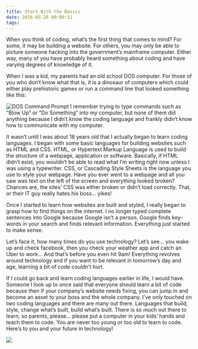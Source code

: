 ```yaml
---
title: Start With the Basics
date: 2016-03-26 00:00:31
tags:
---
```

When you think of coding, what’s the first thing that comes to mind? For some, it may be building a website. For others, you may only be able to picture someone hacking into the government’s mainframe computer. Either way, many of you have probably heard something about coding and have varying degrees of knowledge of it.

  When I was a kid, my parents had an old school DOS computer. For those of you who don’t know what that is, it is a dinosaur of computers which could either play prehistoric games or run a command line that looked something like this:

  ![DOS Command Prompt](http://blog.jaykanakiya.com/wp-content/uploads/2014/11/Ideal-setup-962x576.jpg)
  I remember trying to type commands such as “Blow Up” or “Do Something” into my computer, but none of them did anything because I didn’t know the coding language and frankly didn’t know how to communicate with my computer.

It wasn’t until I was about 18 years old that I actually began to learn coding languages. I began with some basic languages for building websites such as HTML and CSS. HTML, or Hypertext Markup Language is used to build the structure of a webpage, application or software. Basically, if HTML didn’t exist, you wouldn’t be able to read what I’m writing right now unless I was using a typewriter. CSS, or Cascading Style Sheets is the language you use to style your webpage. Have you ever went to a webpage and all you saw was text on the left of the screen and everything looked broken? Chances are, the sites’ CSS was either broken or didn’t load correctly. That, or their IT guy really hates his boss… yikes!

Once I started to learn how websites are built and styled, I really began to grasp how to find things on the internet. I no longer typed complete sentences into Google because Google isn’t a person. Google finds key-words in your search and finds relevant information. Everything just started to make sense. 

Let’s face it, how many times do you use technology? Let’s see… you wake up and check facebook, then you check your weather app and catch an Uber to work… And that’s before you even hit 9am! Everything revolves around technology and if you want to be relevant in tomorrow’s day and age, learning a bit of code couldn’t hurt.

If I could go back and learn coding languages earlier in life, I would have. Someone I look up to once said that everyone should learn a bit of code because then if your company’s website needs fixing, you can jump in and become an asset to your boss and the whole company. I’ve only touched on two coding languages and there are many out there. Languages that build, style, change what’s built, build what’s built. There is so much out there to learn, so parents, please… please put a computer in your kids’ hands and teach them to code. You are never too young or too old to learn to code. Here’s to you and your future in technology!

![](http://media2.s-nbcnews.com/j/streams/2013/june/130617/6c7911377-tdy-130617-leo-toasts-1.nbcnews-ux-2880-1000.jpg)
